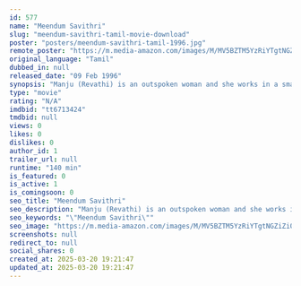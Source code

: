 ```yaml
---
id: 577
name: "Meendum Savithri"
slug: "meendum-savithri-tamil-movie-download"
poster: "posters/meendum-savithri-tamil-1996.jpg"
remote_poster: "https://m.media-amazon.com/images/M/MV5BZTM5YzRiYTgtNGZiZi00ZTM2LThmNTQtYzJiMmE1ZjE0YzE2XkEyXkFqcGc@._V1_SX300.jpg"
original_language: "Tamil"
dubbed_in: null
released_date: "09 Feb 1996"
synopsis: "Manju (Revathi) is an outspoken woman and she works in a small company. She lives with her father Narayana Moorthy (Visu) who tries to reform the people as much as possible. Belonging to a middle class family, she cannot provide a..."
type: "movie"
rating: "N/A"
imdbid: "tt6713424"
tmdbid: null
views: 0
likes: 0
dislikes: 0
author_id: 1
trailer_url: null
runtime: "140 min"
is_featured: 0
is_active: 1
is_comingsoon: 0
seo_title: "Meendum Savithri"
seo_description: "Manju (Revathi) is an outspoken woman and she works in a small company. She lives with her father Narayana Moorthy (Visu) who tries to reform the people as much as possible. Belonging to a middle class family, she cannot provide a..."
seo_keywords: "\"Meendum Savithri\""
seo_image: "https://m.media-amazon.com/images/M/MV5BZTM5YzRiYTgtNGZiZi00ZTM2LThmNTQtYzJiMmE1ZjE0YzE2XkEyXkFqcGc@._V1_SX300.jpg"
screenshots: null
redirect_to: null
social_shares: 0
created_at: 2025-03-20 19:21:47
updated_at: 2025-03-20 19:21:47
---
```


